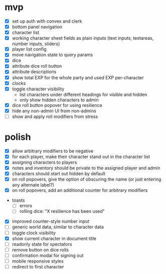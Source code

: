 # mvp

- [x] set up auth with convex and clerk
- [x] bottom panel navigation
- [x] character list
- [x] working character sheet fields as plain inputs (text inputs, textareas, number inputs, sliders)
- [x] player list config
- [x] move navigation state to query params
- [x] dice
- [x] attribute dice roll button
- [x] attribute descriptions
- [x] show total EXP for the whole party and used EXP per-character
- [x] clocks
- [x] toggle character visibility
  - list characters under different headings for visible and hidden
  - only show hidden characters to admin
- [x] dice roll button popover for using resilience
- [x] hide any non-admin UI from non-admins
- [ ] show and apply roll modifiers from stress

# polish

- [x] allow arbitrary modifiers to be negative
- [x] for each player, make their character stand out in the character list
- [x] assigning characters to players
- [x] notes and inventory should be private to the assigned player and admin
- [x] characters should start out hidden by default
- [x] on roll popovers, give the option of obscuring the name (or just entering any alternate label?)
- [x] on roll popovers, add an additional counter for arbitrary modifiers
- toasts
  - [ ] errors
  - [ ] rolling dice: "X resilience has been used"
- [x] improved counter-style number input
- [ ] generic world data, similar to character data
- [ ] toggle clock visibility
- [x] show current character in document title
- [ ] readonly state for spectators
- [ ] remove button on dice rolls
- [ ] confirmation modal for signing out
- [ ] mobile responsive styles
- [ ] redirect to first character
